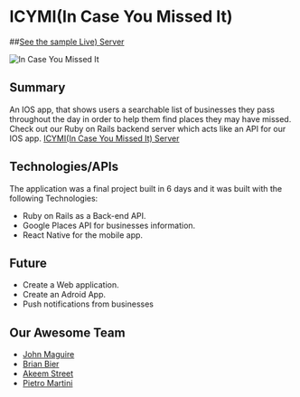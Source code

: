 # ICYMI(In Case You Missed It)
##[See the sample Live) Server](http://johnmaguiredeveloper.com/ICYMI_site/#section_welcome)

![In Case You Missed It][logo]

[logo]: https://66.media.tumblr.com/7efe668ccadd4a76e548e10b19e19385/tumblr_o6v99yApml1ubupxao1_400.png "In case you missed it"

## Summary
An IOS app, that shows users a searchable list of businesses
they pass throughout the day in order to help them find places they may have missed.
Check out our Ruby on Rails backend server which acts like an API for our IOS app. [ICYMI(In Case You Missed It) Server](https://github.com/nyc-sea-lions-2016/ICYMI_backend)

## Technologies/APIs

The application was a final project built in 6 days and it was built with the following Technologies:

* Ruby on Rails as a Back-end API.
* Google Places API for businesses information.
* React Native for the mobile app.

## Future

* Create a Web application.
* Create an Adroid App.
* Push notifications from  businesses

## Our Awesome Team

* [John Maguire](https://github.com/jm96441n)
* [Brian Bier](https://github.com/brianbier)
* [Akeem Street](https://github.com/akeem-s)
* [Pietro Martini](https://github.com/Pietro-Martini)
